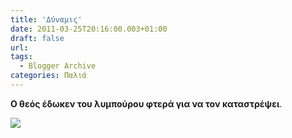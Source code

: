 ```yaml
---
title: 'Δύναμις'
date: 2011-03-25T20:16:00.003+01:00
draft: false
url: 
tags:
  - Blogger Archive
categories: Παλιά
---
```


**Ο θεός έδωκεν του λυμπούρου φτερά για να τον καταστρέψει**.

[![](https://blogger.googleusercontent.com/img/b/R29vZ2xl/AVvXsEgs2Al9a8Z1LdI7TPnACvO6kzfuEogRL_wShmathVG-CpjAAPYg66C40U_pIc91rTz4oZlZoXTP_QMFFexLuN2bSHfob4g_2QN0Vkz0kTELpRHDbQep1qzS7WSxnTBxWLvYGzeeomd0iMk/s320/nucl%25C3%25A9aire.jpg)](https://blogger.googleusercontent.com/img/b/R29vZ2xl/AVvXsEgs2Al9a8Z1LdI7TPnACvO6kzfuEogRL_wShmathVG-CpjAAPYg66C40U_pIc91rTz4oZlZoXTP_QMFFexLuN2bSHfob4g_2QN0Vkz0kTELpRHDbQep1qzS7WSxnTBxWLvYGzeeomd0iMk/s1600/nucl%25C3%25A9aire.jpg)
